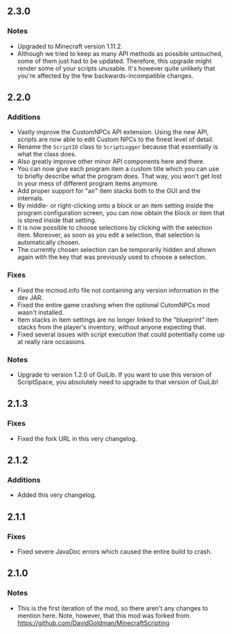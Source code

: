 2.3.0
-----

### Notes
* Upgraded to Minecraft version 1.11.2.
* Although we tried to keep as many API methods as possible untouched, some of them just had to be updated. Therefore, this upgrade might render some of your scripts unusable. It's however quite unlikely that you're affected by the few backwards-incompatible changes.

2.2.0
-----

### Additions
* Vastly improve the CustomNPCs API extension. Using the new API, scripts are now able to edit Custom NPCs to the finest level of detail.
* Rename the `ScriptIO` class to `ScriptLogger` because that essentially is what the class does.
* Also greatly improve other minor API components here and there.
* You can now give each program item a custom title which you can use to briefly describe what the program does. That way, you won't get lost in your mess of different program items anymore.
* Add proper support for "air" item stacks both to the GUI and the internals.
* By middle- or right-clicking onto a block or an item setting inside the program configuration screen, you can now obtain the block or item that is stored inside that setting.
* It is now possible to choose selections by clicking with the selection item. Moreover, as soon as you edit a selection, that selection is automatically chosen.
* The currently chosen selection can be temporarily hidden and shown again with the key that was previously used to choose a selection.

### Fixes
* Fixed the mcmod.info file not containing any version information in the dev JAR.
* Fixed the entire game crashing when the optional CutomNPCs mod wasn't installed.
* Item stacks in item settings are no longer linked to the "blueprint" item stacks from the player's inventory, without anyone expecting that.
* Fixed several issues with script execution that could potentially come up at really rare occasions.

### Notes
* Upgrade to version 1.2.0 of GuiLib. If you want to use this version of ScriptSpace, you absolutely need to upgrade to that version of GuiLib!

2.1.3
-----

### Fixes
* Fixed the fork URL in this very changelog.

2.1.2
-----

### Additions
* Added this very changelog.

2.1.1
-----

### Fixes
* Fixed severe JavaDoc errors which caused the entire build to crash.

2.1.0
-----

### Notes
* This is the first iteration of the mod, so there aren't any changes to mention here. Note, however, that this mod was forked from: https://github.com/DavidGoldman/MinecraftScripting
